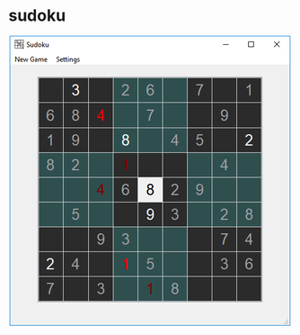 # sudoku

<p align="center">
  <img src="https://github.com/culring/sudoku/blob/master/screenshots/gameplay_1.png">
</p>
